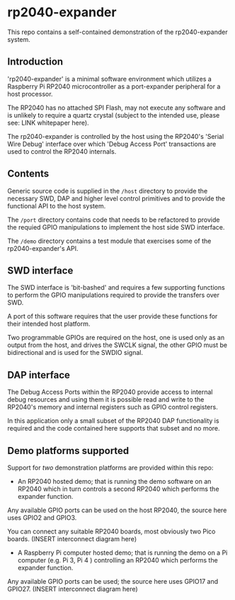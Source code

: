 # rp2040-expander

This repo contains a self-contained demonstration of the rp2040-expander system.

## Introduction

'rp2040-expander' is a minimal software environment which utilizes a Raspberry
Pi RP2040 microcontroller as a port-expander peripheral for a host processor.

The RP2040 has no attached SPI Flash, may not execute any software and is
unlikely to require a quartz crystal (subject to the intended use, please
see: LINK whitepaper here).

The rp2040-expander is controlled by the host using the RP2040's 'Serial Wire
Debug' interface over which 'Debug Access Port' transactions are used to
control the RP2040 internals.

## Contents

Generic source code is supplied in the `/host` directory to provide the necessary
SWD, DAP and higher level control primitives and to provide the functional API to
the host system.

The `/port` directory contains code that needs to be refactored to provide the
requied GPIO manipulations to implement the host side SWD interface.

The `/demo` directory contains a test module that exercises some of the
rp2040-expander's API.

## SWD interface

The SWD interface is 'bit-bashed' and requires a few supporting functions to
perform the GPIO manipulations required to provide the transfers over SWD.

A port of this software requires that the user provide these functions for
their intended host platform.

Two programmable GPIOs are required on the host, one is used only as an output
from the host, and drives the SWCLK signal, the other GPIO must be bidirectional
and is used for the SWDIO signal.


## DAP interface

The Debug Access Ports within the RP2040 provide access to internal debug
resources and using them it is possible read and write to the RP2040's
memory and internal registers such as GPIO control registers.

In this application only a small subset of the RP2040 DAP functionality is
required and the code contained here supports that subset and no more.


## Demo platforms supported
Support for _two_ demonstration platforms are provided within this repo:

- An RP2040 hosted demo; that is running the demo software on an RP2040 which
in turn controls a second RP2040 which performs the expander function.  

Any available GPIO ports can be used on the host RP2040, the source here uses
GPIO2 and GPIO3.

You can connect any suitable RP2040 boards, most obviously two Pico boards.
(INSERT interconnect diagram here)

- A Raspberry Pi computer hosted demo; that is running the demo on a Pi computer
 (e.g. Pi 3, Pi 4 ) controlling an RP2040 which performs the expander function.
 
 Any available GPIO ports can be used; the source here uses GPIO17 and GPIO27.
(INSERT interconnect diagram here)
